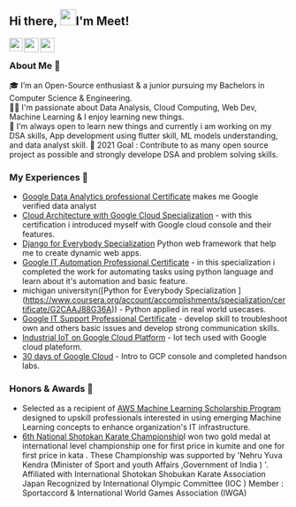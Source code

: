 ## Hi there, <img src="https://github.com/TheDudeThatCode/TheDudeThatCode/blob/master/Assets/Hi.gif" width="29px">I'm Meet!
<a href="https://www.linkedin.com/in/meet-patel-a048231a0/" target=”_blank”>
  <img align="left" width="24px" src="https://cdn.jsdelivr.net/npm/simple-icons@v3/icons/linkedin.svg"  />
</a>
<a href="https://twitter.com/MeetPat82332235" target=”_blank”>
  <img align="left" width="26px" src="https://cdn.jsdelivr.net/npm/simple-icons@v3/icons/twitter.svg" />
</a>
<a href="mailto:meetpatel19aug@gmail.com" target=”_blank”>
  <img align="left" width="26px" src="https://cdn.jsdelivr.net/npm/simple-icons@v3/icons/gmail.svg" />
</a>

<br />

### About Me 🚀
🎓 I’m an Open-Source enthusiast & a junior pursuing my Bachelors in Computer Science & Engineering. </br>
👨‍💻 I'm passionate about Data Analysis, Cloud Computing, Web Dev, Machine Learning & I enjoy learning new things. </br>
🤗 I'm always open to learn new things and currently i am working on my DSA skills, App development using flutter skill, ML models understanding, and data analyst skill.
🎯 2021 Goal : Contribute to as many open source project as possible and strongly develope DSA and problem solving skills.

### My Experiences 🙌
- [Google Data Analytics professional Certificate](https://www.credly.com/badges/41b8a65d-225c-4788-a85e-96582e38edb4?source=linked_in_profile) 
  makes me Google verified data analyst
- [Cloud Architecture with Google Cloud Specialization](https://www.coursera.org/account/accomplishments/specialization/certificate/HZ7SX496L3YX) - 
  with this certification i introduced myself with Google cloud console and their features.
- [Django for Everybody Specialization](https://www.coursera.org/account/accomplishments/specialization/certificate/6HVX3XEJPBAJ) Python web           framework that help me to create dynamic web apps.
- [Google IT Automation Professional Certificate](https://www.youracclaim.com/badges/392eb120-7e39-43f6-84db-2c2d0dbfdf6a?source=linked_in_profile) - 
  in this specialization i completed the work for automating tasks using python language and learn about it's automation and basic feature.
- michigan universityn([Python for Everybody Specialization ]                                                                                           (https://www.coursera.org/account/accomplishments/specialization/certificate/G2CAAJ88G36A)) - Python applied in real world usecases. 
- [Google IT Support Professional Certificate](https://www.youracclaim.com/badges/60f6cdac-7078-455c-a865-09f192ac8b36?source=linked_in_profile) - 
  develop skill to troubleshoot own and others basic issues and develop strong communication skills.
- [Industrial IoT on Google Cloud Platform](https://www.coursera.org/account/accomplishments/certificate/EZPKX959U6AV) - Iot tech used with Google     cloud plateform.
- [30 days of Google Cloud](https://drive.google.com/file/d/1634l4JFbRbx_iwnyDEtcmyDeaA15TeMY/view?usp=sharing) - Intro to GCP console and completed   handson labs.

### Honors & Awards 🏅
- Selected as a recipient of [AWS Machine Learning Scholarship Program](https://www.udacity.com/scholarships/aws-machine-learning-scholarship-program) designed to upskill professionals interested in using emerging Machine Learning concepts to enhance organization's IT infrastructure.
- [6th National Shotokan Karate Championship](https://drive.google.com/file/d/19h75GT0eBzTNDiVoHx1rroCnFO7H1noF/view?usp=sharing)I won two gold medal at international level championship one for first price in kumite and one for first price in kata .
These Championship was supported by 'Nehru Yuva Kendra (Minister of Sport and youth Affairs ,Government of India ) '.
Affiliated with International Shotokan Shobukan Karate Association Japan
Recognized by International Olympic Committee (IOC )
Member : Sportaccord & International World Games Association (IWGA)
